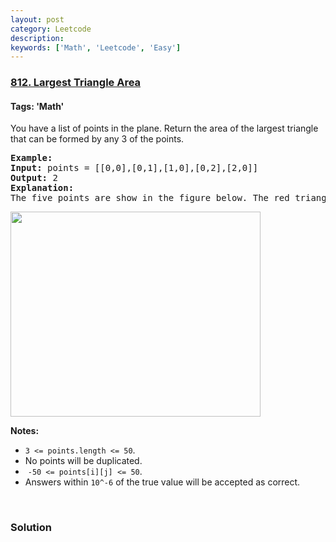 ```yaml
---
layout: post
category: Leetcode
description: 
keywords: ['Math', 'Leetcode', 'Easy']
---
```

### [812. Largest Triangle Area](https://leetcode.com/problems/largest-triangle-area)

#### Tags: 'Math'

<div class="content__u3I1 question-content__JfgR"><div><p>You have a list of points in the plane. Return the area of the largest triangle that can be formed by any 3 of the points.</p>
<pre><strong>Example:</strong>
<strong>Input:</strong> points = [[0,0],[0,1],[1,0],[0,2],[2,0]]
<strong>Output:</strong> 2
<strong>Explanation:</strong> 
The five points are show in the figure below. The red triangle is the largest.
</pre>
<p><img alt="" src="https://s3-lc-upload.s3.amazonaws.com/uploads/2018/04/04/1027.png" style="height:328px; width:400px"/></p>
<p><strong>Notes: </strong></p>
<ul>
<li><code>3 &lt;= points.length &lt;= 50</code>.</li>
<li>No points will be duplicated.</li>
<li> <code>-50 &lt;= points[i][j] &lt;= 50</code>.</li>
<li>Answers within <code>10^-6</code> of the true value will be accepted as correct.</li>
</ul>
<p> </p>
</div></div>

### Solution
